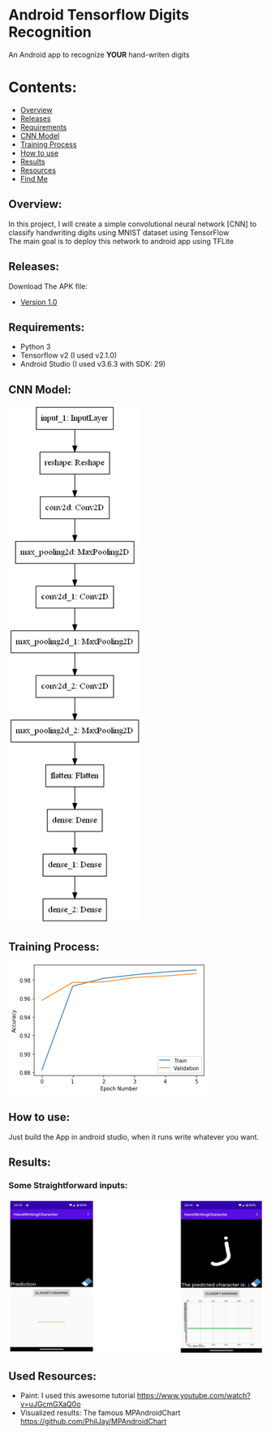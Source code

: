 # Android Tensorflow Digits Recognition
An Android app to recognize **YOUR** hand-writen digits

# Contents:
- [Overview](#overview)
- [Releases](#releases)
- [Requirements](#requirements)
- [CNN Model](#model)
- [Training Process](#training)
- [How to use](#use)
- [Results](#results)
- [Resources](#resourses)
- [Find Me](#findMe)

## Overview: <a name="overview"></a>
In this project, I will create a simple convolutional neural network [CNN] to classify handwriting digits using MNIST dataset using TensorFlow<br>
The main goal is to deploy this network to android app using TFLite

## Releases: <a name="releases"></a>
Download The APK file:
- [Version 1.0](https://github.com/IbrahimOmar91/Android-Tensorflow-digits-recognition/releases/download/v1.0/TFLiteHandWriting.apk "Version 1.0") 

## Requirements: <a name="requirements"></a>
- Python 3
- Tensorflow v2 (I used v2.1.0)
- Android Studio (I used v3.6.3 with SDK: 29)

## CNN Model: <a name="model"></a>
<img src="Imgs/model.png"/>

## Training Process:  <a name="training"></a>
<img src="Imgs/training.png"/>

## How to use:  <a name="use"></a>
Just build the App in android studio, when it runs write whatever you want.

## Results:  <a name="results"></a>
### Some Straightforward inputs:

![image](sample.png)

## Used Resources: <a name="resourses"></a>
- Paint: I used this awesome tutorial https://www.youtube.com/watch?v=uJGcmGXaQ0o
- Visualized results: The famous MPAndroidChart https://github.com/PhilJay/MPAndroidChart


